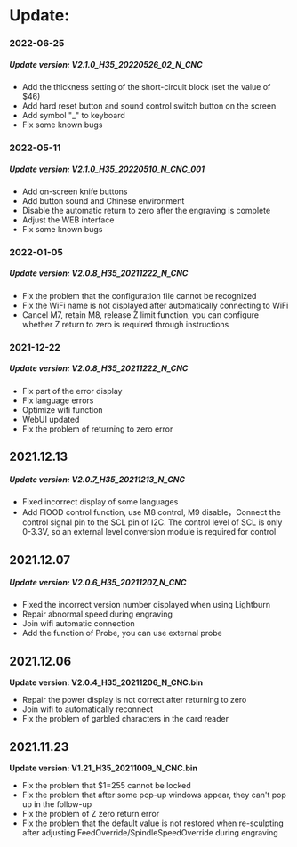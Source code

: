 # Update:
### 2022-06-25

##### Update version: V2.1.0_H35_20220526_02_N_CNC

- Add the thickness setting of the short-circuit block (set the value of $46)
- Add hard reset button and sound control switch button on the screen
- Add symbol "_" to keyboard
- Fix some known bugs

### 2022-05-11

##### Update version: V2.1.0_H35_20220510_N_CNC_001

- Add on-screen knife buttons
- Add button sound and Chinese environment
- Disable the automatic return to zero after the engraving is complete
- Adjust the WEB interface
- Fix some known bugs

### 2022-01-05

##### Update version: V2.0.8_H35_20211222_N_CNC

- Fix the problem that the configuration file cannot be recognized
- Fix the WiFi name is not displayed after automatically connecting to WiFi
- Cancel M7, retain M8, release Z limit function, you can configure whether Z return to zero is required through instructions

### 2021-12-22

##### Update version: V2.0.8_H35_20211222_N_CNC

- Fix part of the error display
- Fix language errors
- Optimize wifi function
- WebUI updated
- Fix the problem of returning to zero error

## 2021.12.13

##### Update version: V2.0.7_H35_20211213_N_CNC

- Fixed incorrect display of some languages
- Add FlOOD control function, use M8 control, M9 disable，Connect the control signal pin to the SCL pin of I2C. The control level of SCL is only 0-3.3V, so an external level conversion module is required for control

## 2021.12.07

##### Update version: V2.0.6_H35_20211207_N_CNC

- Fixed the incorrect version number displayed when using Lightburn
- Repair abnormal speed during engraving
- Join wifi automatic connection
- Add the function of Probe, you can use external probe

## 2021.12.06

**Update version: V2.0.4_H35_20211206_N_CNC.bin**

 - Repair the power display is not correct after returning to zero
 - Join wifi to automatically reconnect
 - Fix the problem of garbled characters in the card reader



## 2021.11.23
**Update version: V1.21_H35_20211009_N_CNC.bin**

 - Fix the problem that $1=255 cannot be locked 
 - Fix the problem that after some pop-up windows appear, they can't pop up in the follow-up 
 - Fix the problem of Z zero return error 
 - Fix the problem that the default value is not restored when re-sculpting after adjusting FeedOverride/SpindleSpeedOverride during engraving

